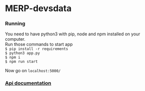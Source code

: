 # MERP-devsdata
### Running
You need to have python3 with pip, node and npm installed on your computer.<br>
Run those commands to start app<br>
`$ pip install -r requirements`<br>
`$ python3 app.py`<br>
`$ npm i`<br>
`$ npm run start`<br>

Now go on `localhost:5000/`


### [Api documentation](https://documenter.getpostman.com/view/18340991/UVXerdXd "Api documentation")
